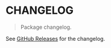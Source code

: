 # CHANGELOG

> Package changelog.

See [GitHub Releases](https://github.com/stdlib-js/error-tools-msg2id/releases) for the changelog.